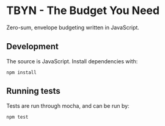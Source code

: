 # TBYN - The Budget You Need

Zero-sum, envelope budgeting written in JavaScript.

## Development

The source is JavaScript. Install dependencies with:

```
npm install
```

## Running tests

Tests are run through mocha, and can be run by:

```
npm test
```
